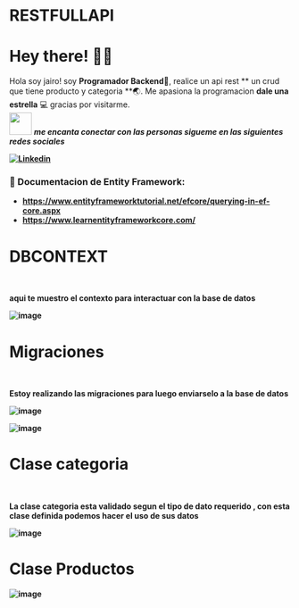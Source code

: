 # RESTFULLAPI
# Hey there! :wave::smiley:

<!--Introduction -->
Hola soy jairo! soy **Programador Backend**:iphone:, realice un api rest ** un crud que tiene producto y categoria **:earth_asia:. Me apasiona la programacion  **dale una estrella**  :computer: gracias por visitarme.
<br>
<img src="https://media.giphy.com/media/LnQjpWaON8nhr21vNW/giphy.gif" width="40"> <em><b>me encanta conectar con las personas sigueme en las siguientes redes sociales</em>

<!-- Your badges -->
[![Linkedin](https://img.shields.io/badge/-JairoAyllon-blue?style=flat&logo=Linkedin&logoColor=white)](https://www.linkedin.com/in/jairo-andre-ayllon-cardenas-9bb46b202/)
<!-- Profile View Count -->
 
<!-- Working GIF -->
<!--<img src="https://github.com/JoykishanSharma/JoykishanSharma/blob/master/dev_object.png" alt="dev_object" align="right" width="500" height="250" />-->

### 💼  Documentacion de Entity Framework: 
* https://www.entityframeworktutorial.net/efcore/querying-in-ef-core.aspx
* https://www.learnentityframeworkcore.com/

 <h1>DBCONTEXT</h1></br>
 <p>aqui te muestro el contexto para interactuar con la base de datos </p>
 
 ![image](https://github.com/josiasisrael14/RESTFULLAPI/assets/43103053/4b33af80-2a6d-41ac-b3a1-7f92c0b7a18e)
 
 <h1>Migraciones</h1></br>
 <p>Estoy realizando las migraciones para luego enviarselo a la base de datos</p>
 
 ![image](https://github.com/josiasisrael14/RESTFULLAPI/assets/43103053/8cd2d5a9-4307-4672-90d5-2cf3dca69967)
 
 ![image](https://github.com/josiasisrael14/RESTFULLAPI/assets/43103053/fc819013-6464-48ef-832c-d93adea834ac)

<h1>Clase categoria</h1></br>
<p>La clase categoria esta validado segun el tipo de dato requerido , con esta clase definida podemos hacer el uso de sus datos</p>

![image](https://github.com/josiasisrael14/RESTFULLAPI/assets/43103053/231dd4c1-08e9-4fdd-af24-acf670b4a047)

<h1>Clase Productos</h1>

![image](https://github.com/josiasisrael14/RESTFULLAPI/assets/43103053/38517faf-b37e-4b7b-bb78-4d30e09fe32a)


 
 
